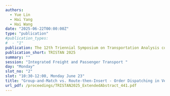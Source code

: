 ```yaml
---
authors:
  - Yue Lin
  - Hai Yang
  - Hai Wang
date: "2025-06-22T00:00:00Z"
type: "publication"
#publication_types:
#  - "1"
publication: The 12th Triennial Symposium on Transportation Analysis conference
publication_short: TRISTAN 2025
summary: ""
session: "Integrated Freight and Passenger Transport "
day: "Monday"
slot_no: "2"
slot: "10:30-12:00, Monday June 23"
title: "Group-and-Match vs. Route-then-Insert - Order Dispatching in Vehicle-Based Dual Services (VeDuS)"
url_pdf: /proceedings/TRISTAN2025_ExtendedAbstract_441.pdf
---
```

